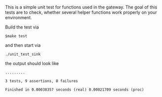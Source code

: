 This is a simple unit test for functions used in the gateway.
The goal of this tests are to check, whether several helper functions work properly on your environment.

Build the test via
```
$make test
```

and then start via
```
./unit_test_sink
```

the output should look like
```
.........

3 tests, 9 assertions, 0 failures

Finished in 0.00038357 seconds (real) 0.00021709 seconds (proc)

```
